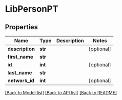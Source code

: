 # LibPersonPT

## Properties
Name | Type | Description | Notes
------------ | ------------- | ------------- | -------------
**description** | **str** |  | [optional] 
**first_name** | **str** |  | 
**id** | **int** |  | [optional] 
**last_name** | **str** |  | 
**network_id** | **int** |  | [optional] 

[[Back to Model list]](../README.md#documentation-for-models) [[Back to API list]](../README.md#documentation-for-api-endpoints) [[Back to README]](../README.md)


